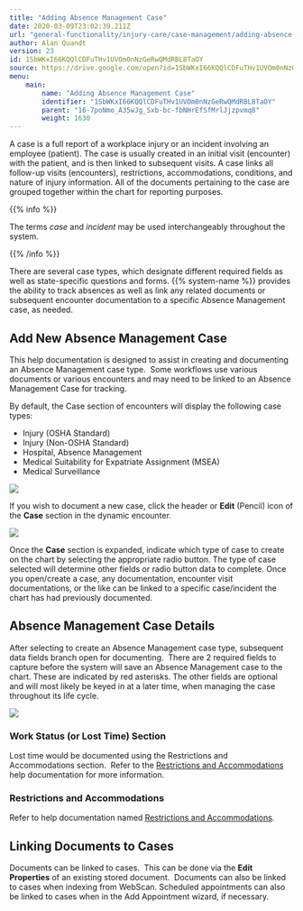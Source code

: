 ```yaml
---
title: "Adding Absence Management Case"
date: 2020-03-09T23:02:39.211Z
url: "general-functionality/injury-care/case-management/adding-absence-management-case.html"
author: Alan Quandt
version: 23
id: 1SbWKxI66KQQlCDFuTHv1UVOm0nNzGeRwQMdRBL8TaOY
source: https://drive.google.com/open?id=1SbWKxI66KQQlCDFuTHv1UVOm0nNzGeRwQMdRBL8TaOY
menu:
    main:
        name: "Adding Absence Management Case"
        identifier: "1SbWKxI66KQQlCDFuTHv1UVOm0nNzGeRwQMdRBL8TaOY"
        parent: "16-7poNmo_A35wJg_Sxb-bc-fbNHrEfSfMrlJjzpvmq8"
        weight: 1630
---
```

A case is a full report of a workplace injury or an incident involving an employee (patient). The case is usually created in an initial visit (encounter) with the patient, and is then linked to subsequent visits. A case links all follow-up visits (encounters), restrictions, accommodations, conditions, and nature of injury information. All of the documents pertaining to the case are grouped together within the chart for reporting purposes.

{{% info %}}

The terms *case* and *incident* may be used interchangeably throughout the system.

{{% /info %}}


There are several case types, which designate different required fields as well as state-specific questions and forms.  {{% system-name %}} provides the ability to track absences as well as link any related documents or subsequent encounter documentation to a specific Absence Management case, as needed.  

## Add New Absence Management Case

This help documentation is designed to assist in creating and documenting an Absence Management case type.  Some workflows use various documents or various encounters and may need to be linked to an Absence Management Case for tracking. 

By default, the Case section of encounters will display the following case types:

* Injury (OSHA Standard) 
* Injury (Non-OSHA Standard) 
* Hospital, Absence Management 
* Medical Suitability for Expatriate Assignment (MSEA)
* Medical Surveillance



![](../../../external_files/6ccfbe4f62807d9faf9d912003b0db88.png)



If you wish to document a new case, click the header or **Edit** (Pencil) icon of the **Case** section in the dynamic encounter.



![](../../../external_files/c631c6f901de2cf799e051474497cbb2.png)



Once the **Case** section is expanded, indicate which type of case to create on the chart by selecting the appropriate radio button. The type of case selected will determine other fields or radio button data to complete. Once you open/create a case, any documentation, encounter visit documentations, or the like can be linked to a specific case/incident the chart has had previously documented.

## Absence Management Case Details

After selecting to create an Absence Management case type, subsequent data fields branch open for documenting.  There are 2 required fields to capture before the system will save an Absence Management case to the chart. These are indicated by red asterisks. The other fields are optional and will most likely be keyed in at a later time, when managing the case throughout its life cycle.



![](../../../external_files/5101f8c554818f63b168511bb12ed912.png)

### Work Status (or Lost Time) Section

Lost time would be documented using the Restrictions and Accommodations section.  Refer to the [Restrictions and Accommodations](../adding-restrictions-and-accommodations.html) help documentation for more information.

### Restrictions and Accommodations

Refer to help documentation named [Restrictions and Accommodations](../adding-restrictions-and-accommodations.html).

## Linking Documents to Cases

Documents can be linked to cases.  This can be done via the **Edit Properties** of an existing stored document.  Documents can also be linked to cases when indexing from WebScan. Scheduled appointments can also be linked to cases when in the Add Appointment wizard, if necessary.



